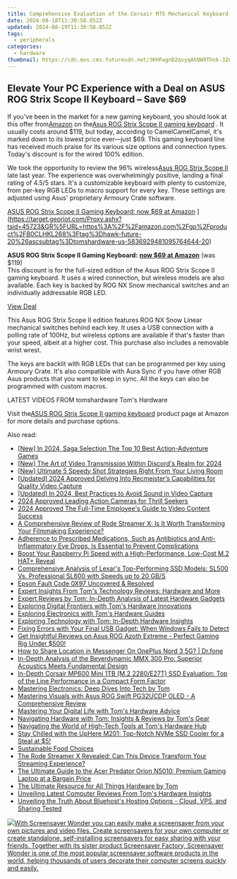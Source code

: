 ```yaml
---
title: Comprehensive Evaluation of the Corsair M75 Mechanical Keyboard with Bi-Directional Buttons Reviewed
date: 2024-08-18T11:30:58.852Z
updated: 2024-08-19T11:30:58.852Z
tags:
  - peripherals
categories:
  - hardware
thumbnail: https://cdn.mos.cms.futurecdn.net/3KHFwgnD2qvyqAhQW9Thnk-320-80.jpg
---
```


## Elevate Your PC Experience with a Deal on ASUS ROG Strix Scope II Keyboard – Save $69

If you've been in the market for a new gaming keyboard, you should look at this offer from[Amazon](https://tools.techidaily.com) on the[Asus ROG Strix Scope II gaming keyboard](https://target.georiot.com/Proxy.ashx?tsid=45723&GR%5FURL=https%3A%2F%2Famazon.com%2Fgp%2Fproduct%2FB0CLHKL268%3Ftag%3Dhawk-future-20%26ascsubtag%3Dtomshardware-us-2129996408012957823-20) . It usually costs around $119, but today, according to CamelCamelCamel, it's marked down to its lowest price ever—just $69\. This gaming keyboard line has received much praise for its various size options and connection types. Today's discount is for the wired 100% edition.

 We took the opportunity to review the 96% wireless[Asus ROG Strix Scope II](https://tools.techidaily.com) late last year. The experience was overwhelmingly positive, landing a final rating of 4.5/5 stars. It's a customizable keyboard with plenty to customize, from per-key RGB LEDs to macro support for every key. These settings are adjusted using Asus' proprietary Armoury Crate software.

[ASUS ROG Strix Scope II Gaming Keyboard: now $69 at Amazon](https://cdn.mos.cms.futurecdn.net/bAyy3cRHFSXh4g8m6NCWFK-200-100.jpg "ASUS ROG Strix Scope II Gaming Keyboard: now $69 at Amazon") ](https://target.georiot.com/Proxy.ashx?tsid=45723&GR%5FURL=https%3A%2F%2Famazon.com%2Fgp%2Fproduct%2FB0CLHKL268%3Ftag%3Dhawk-future-20%26ascsubtag%3Dtomshardware-us-5836929481095764644-20)

**ASUS ROG Strix Scope II Gaming Keyboard:** [**now $69 at Amazon**](https://target.georiot.com/Proxy.ashx?tsid=45723&GR%5FURL=https%3A%2F%2Famazon.com%2Fgp%2Fproduct%2FB0CLHKL268%3Ftag%3Dhawk-future-20%26ascsubtag%3Dtomshardware-us-4253601364460401298-20) (was $119)  
 This discount is for the full-sized edition of the Asus ROG Strix Scope II gaming keyboard. It uses a wired connection, but wireless models are also available. Each key is backed by ROG NX Snow mechanical switches and an individually addressable RGB LED.

[View Deal](https://target.georiot.com/Proxy.ashx?tsid=45723&GR%5FURL=https%3A%2F%2Famazon.com%2Fgp%2Fproduct%2FB0CLHKL268%3Ftag%3Dhawk-future-20%26ascsubtag%3Dtomshardware-us-5836929481095764644-20)

 This Asus ROG Strix Scope II edition features ROG NX Snow Linear mechanical switches behind each key. It uses a USB connection with a polling rate of 100Hz, but wireless options are available if that's faster than your speed, albeit at a higher cost. This purchase also includes a removable wrist wrest.

 The keys are backlit with RGB LEDs that can be programmed per key using Armoury Crate. It's also compatible with Aura Sync if you have other RGB Asus products that you want to keep in sync. All the keys can also be programmed with custom macros.

 LATEST VIDEOS FROM tomshardware Tom's Hardware

 Visit the[ASUS ROG Strix Scope II gaming keyboard](https://target.georiot.com/Proxy.ashx?tsid=45723&GR%5FURL=https%3A%2F%2Famazon.com%2Fgp%2Fproduct%2FB0CLHKL268%3Ftag%3Dhawk-future-20%26ascsubtag%3Dtomshardware-us-5432698478286991933-20) product page at Amazon for more details and purchase options.

<ins class="adsbygoogle"
     style="display:block"
     data-ad-format="autorelaxed"
     data-ad-client="ca-pub-7571918770474297"
     data-ad-slot="1223367746"></ins>



<ins class="adsbygoogle"
     style="display:block"
     data-ad-client="ca-pub-7571918770474297"
     data-ad-slot="8358498916"
     data-ad-format="auto"
     data-full-width-responsive="true"></ins>

<span class="atpl-alsoreadstyle">Also read:</span>
<div><ul>
<li><a href="https://remote-screen-capture.techidaily.com/new-in-2024-saga-selection-the-top-10-best-action-adventure-games/"><u>[New] In 2024, Saga Selection  The Top 10 Best Action-Adventure Games</u></a></li>
<li><a href="https://discord-videos.techidaily.com/new-the-art-of-video-transmission-within-discords-realm-for-2024/"><u>[New] The Art of Video Transmission Within Discord's Realm for 2024</u></a></li>
<li><a href="https://some-approaches.techidaily.com/new-ultimate-5-speedy-shot-strategies-right-from-your-living-room/"><u>[New] Ultimate 5 Speedy Shot Strategies Right From Your Living Room</u></a></li>
<li><a href="https://digital-screen-recording.techidaily.com/updated-2024-approved-delving-into-recmeisters-capabilities-for-quality-video-capture/"><u>[Updated] 2024 Approved  Delving Into Recmeister’s Capabilities for Quality Video Capture</u></a></li>
<li><a href="https://video-capture.techidaily.com/updated-in-2024-best-practices-to-avoid-sound-in-video-capture/"><u>[Updated] In 2024, Best Practices to Avoid Sound in Video Capture</u></a></li>
<li><a href="https://extra-support.techidaily.com/2024-approved-leading-action-cameras-for-thrill-seekers/"><u>2024 Approved  Leading Action Cameras for Thrill Seekers</u></a></li>
<li><a href="https://youtube-webster.techidaily.com/approved-the-full-time-employees-guide-to-video-content-success/"><u>2024 Approved  The Full-Time Employee's Guide to Video Content Success</u></a></li>
<li><a href="https://hardware-reviews.techidaily.com/a-comprehensive-review-of-rode-streamer-x-is-it-worth-transforming-your-filmmaking-experience/"><u>A Comprehensive Review of Rode Streamer X: Is It Worth Transforming Your Filmmaking Experience?</u></a></li>
<li><a href="https://hardware-reviews.techidaily.com/adherence-to-prescribed-medications-such-as-antibiotics-and-anti-inflammatory-eye-drops-is-essential-to-prevent-complications/"><u>Adherence to Prescribed Medications, Such as Antibiotics and Anti-Inflammatory Eye Drops, Is Essential to Prevent Complications</u></a></li>
<li><a href="https://hardware-reviews.techidaily.com/boost-your-raspberry-pi-speed-with-a-high-performance-low-cost-m2-hatplus-reveal/"><u>Boost Your Raspberry Pi Speed with a High-Performance, Low-Cost M.2 HAT+ Reveal</u></a></li>
<li><a href="https://hardware-reviews.techidaily.com/comprehensive-analysis-of-lexars-top-performing-ssd-models-sl500-vs-professional-sl600-with-speeds-up-to-20-gbs/"><u>Comprehensive Analysis of Lexar's Top-Performing SSD Models: SL500 Vs. Professional SL600 with Speeds up to 20 GB/S</u></a></li>
<li><a href="https://printer-issues.techidaily.com/epson-fault-code-0x97-uncovered-and-resolved/"><u>Epson Fault Code 0X97 Uncovered & Resolved</u></a></li>
<li><a href="https://hardware-reviews.techidaily.com/expert-insights-from-toms-technology-reviews-hardware-and-more/"><u>Expert Insights From Tom's Technology Reviews: Hardware and More</u></a></li>
<li><a href="https://hardware-reviews.techidaily.com/expert-reviews-by-tom-in-depth-analysis-of-latest-hardware-gadgets/"><u>Expert Reviews by Tom: In-Depth Analysis of Latest Hardware Gadgets</u></a></li>
<li><a href="https://hardware-reviews.techidaily.com/exploring-digital-frontiers-with-toms-hardware-innovations/"><u>Exploring Digital Frontiers with Tom's Hardware Innovations</u></a></li>
<li><a href="https://hardware-reviews.techidaily.com/exploring-electronics-with-toms-hardware-guides/"><u>Exploring Electronics with Tom's Hardware Guides</u></a></li>
<li><a href="https://hardware-reviews.techidaily.com/exploring-technology-with-tom-in-depth-hardware-insights/"><u>Exploring Technology with Tom: In-Depth Hardware Insights</u></a></li>
<li><a href="https://driver-error.techidaily.com/fixing-errors-with-your-final-usb-gadget-when-windows-fails-to-detect/"><u>Fixing Errors with Your Final USB Gadget: When Windows Fails to Detect</u></a></li>
<li><a href="https://hardware-reviews.techidaily.com/1723341752337-get-insightful-reviews-on-asus-rog-azoth-extreme-perfect-gaming-rig-under-500/"><u>Get Insightful Reviews on Asus ROG Azoth Extreme - Perfect Gaming Rig Under $500!</u></a></li>
<li><a href="https://fake-location.techidaily.com/how-to-share-location-in-messenger-on-oneplus-nord-3-5g-drfone-by-drfone-virtual-android/"><u>How to Share Location in Messenger On OnePlus Nord 3 5G? | Dr.fone</u></a></li>
<li><a href="https://hardware-reviews.techidaily.com/in-depth-analysis-of-the-beyerdynamic-mmx-300-pro-superior-acoustics-meets-fundamental-design/"><u>In-Depth Analysis of the Beyerdynamic MMX 300 Pro: Superior Acoustics Meets Fundamental Design</u></a></li>
<li><a href="https://hardware-reviews.techidaily.com/in-depth-corsair-mp600-mini-1tb-m2-2280e27t-ssd-evaluation-top-of-the-line-performance-in-a-compact-form-factor/"><u>In-Depth Corsair MP600 Mini 1TB (M.2 2280/E27T) SSD Evaluation: Top of the Line Performance in a Compact Form Factor</u></a></li>
<li><a href="https://hardware-reviews.techidaily.com/mastering-electronics-deep-dives-into-tech-by-tom/"><u>Mastering Electronics: Deep Dives Into Tech by Tom</u></a></li>
<li><a href="https://hardware-reviews.techidaily.com/mastering-visuals-with-asus-rog-swift-pg32ucdp-oled-a-comprehensive-review/"><u>Mastering Visuals with Asus ROG Swift PG32UCDP OLED - A Comprehensive Review</u></a></li>
<li><a href="https://hardware-reviews.techidaily.com/mastering-your-digital-life-with-toms-hardware-advice/"><u>Mastering Your Digital Life with Tom's Hardware Advice</u></a></li>
<li><a href="https://hardware-reviews.techidaily.com/navigating-hardware-with-tom-insights-and-reviews-by-toms-gear/"><u>Navigating Hardware with Tom: Insights & Reviews by Tom's Gear</u></a></li>
<li><a href="https://hardware-reviews.techidaily.com/navigating-the-world-of-high-tech-tools-at-toms-hardware-hub/"><u>Navigating the World of High-Tech Tools at Tom's Hardware Hub</u></a></li>
<li><a href="https://hardware-reviews.techidaily.com/stay-chilled-with-the-uphere-m201-top-notch-nvme-ssd-cooler-for-a-steal-at-5/"><u>Stay Chilled with the UpHere M201: Top-Notch NVMe SSD Cooler for a Steal at $5!</u></a></li>
<li><a href="https://hardware-reviews.techidaily.com/sustainable-food-choices/"><u>Sustainable Food Choices</u></a></li>
<li><a href="https://hardware-reviews.techidaily.com/the-rode-streamer-x-revealed-can-this-device-transform-your-streaming-experience/"><u>The Rode Streamer X Revealed: Can This Device Transform Your Streaming Experience?</u></a></li>
<li><a href="https://hardware-reviews.techidaily.com/the-ultimate-guide-to-the-acer-predator-orion-n5010-premium-gaming-laptop-at-a-bargain-price/"><u>The Ultimate Guide to the Acer Predator Orion N5010: Premium Gaming Laptop at a Bargain Price</u></a></li>
<li><a href="https://hardware-reviews.techidaily.com/the-ultimate-resource-for-all-things-hardware-by-tom/"><u>The Ultimate Resource for All Things Hardware by Tom</u></a></li>
<li><a href="https://hardware-reviews.techidaily.com/unveiling-latest-computer-reviews-from-toms-hardware-insights/"><u>Unveiling Latest Computer Reviews From Tom's Hardware Insights</u></a></li>
<li><a href="https://hardware-reviews.techidaily.com/unveiling-the-truth-about-bluehosts-hosting-options-cloud-vps-and-sharing-tested/"><u>Unveiling the Truth About Bluehost's Hosting Options - Cloud, VPS, and Sharing Tested</u></a></li>
</ul></div>

<!-- affiliate ads begin -->
<a href="https://secure.2checkout.com/order/checkout.php?PRODS=195080&QTY=1&AFFILIATE=108875&CART=1"><img src="https://www.blumentals.net/scrwonder/images/screensaver-software.png" border="0">With Screensaver Wonder you can easily make a screensaver from your own pictures and video files. Create screensavers for your own computer or create standalone, self-installing screensavers for easy sharing with your friends. Together with its sister product Screensaver Factory, Screensaver Wonder is one of the most popular screensaver software products in the world, helping thousands of users decorate their computer screens quickly and easily.</a>
<!-- affiliate ads end -->
